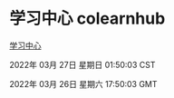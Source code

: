# 学习中心 colearnhub
[学习中心](http://:56308/colearnhub/)

2022年 03月 27日 星期日 01:50:03 CST

2022年 03月 26日 星期六 17:50:03 GMT
